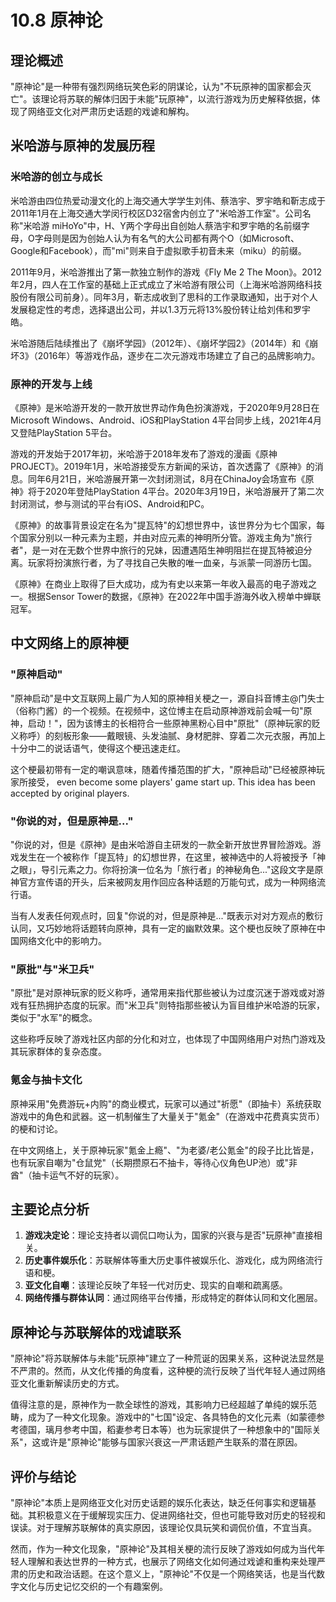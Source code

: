 # 10.8 原神论

## 理论概述
"原神论"是一种带有强烈网络玩笑色彩的阴谋论，认为"不玩原神的国家都会灭亡"。该理论将苏联的解体归因于未能"玩原神"，以流行游戏为历史解释依据，体现了网络亚文化对严肃历史话题的戏谑和解构。

## 米哈游与原神的发展历程

### 米哈游的创立与成长
米哈游由四位热爱动漫文化的上海交通大学学生刘伟、蔡浩宇、罗宇皓和靳志成于2011年1月在上海交通大学闵行校区D32宿舍内创立了"米哈游工作室"。公司名称"米哈游 miHoYo"中，H、Y两个字母出自创始人蔡浩宇和罗宇皓的名前缀字母，O字母则是因为创始人认为有名气的大公司都有两个O（如Microsoft、Google和Facebook），而"mi"则来自于虚拟歌手初音未来（miku）的前缀。

2011年9月，米哈游推出了第一款独立制作的游戏《Fly Me 2 The Moon》。2012年2月，四人在工作室的基础上正式成立了米哈游有限公司（上海米哈游网络科技股份有限公司前身）。同年3月，靳志成收到了思科的工作录取通知，出于对个人发展稳定性的考虑，选择退出公司，并以1.3万元将13%股份转让给刘伟和罗宇皓。

米哈游随后陆续推出了《崩坏学园》（2012年）、《崩坏学园2》（2014年）和《崩坏3》（2016年）等游戏作品，逐步在二次元游戏市场建立了自己的品牌影响力。

### 原神的开发与上线
《原神》是米哈游开发的一款开放世界动作角色扮演游戏，于2020年9月28日在Microsoft Windows、Android、iOS和PlayStation 4平台同步上线，2021年4月又登陆PlayStation 5平台。

游戏的开发始于2017年初，米哈游于2018年发布了游戏的漫画《原神PROJECT》。2019年1月，米哈游接受东方新闻的采访，首次透露了《原神》的消息。同年6月21日，米哈游展开第一次封闭测试，8月在ChinaJoy会场宣布《原神》将于2020年登陆PlayStation 4平台。2020年3月19日，米哈游展开了第二次封闭测试，参与测试的平台有iOS、Android和PC。

《原神》的故事背景设定在名为"提瓦特"的幻想世界中，该世界分为七个国家，每个国家分别以一种元素为主题，并由对应元素的神明所分管。游戏主角为"旅行者"，是一对在无数个世界中旅行的兄妹，因遭遇陌生神明阻拦在提瓦特被迫分离。玩家将扮演旅行者，为了寻找自己失散的唯一血亲，与派蒙一同游历七国。

《原神》在商业上取得了巨大成功，成为有史以来第一年收入最高的电子游戏之一。根据Sensor Tower的数据，《原神》在2022年中国手游海外收入榜单中蝉联冠军。

## 中文网络上的原神梗

### "原神启动"
"原神启动"是中文互联网上最广为人知的原神相关梗之一，源自抖音博主@门失士（俗称门酱）的一个视频。在视频中，这位博主在启动原神游戏前会喊一句"原神，启动！"，因为该博主的长相符合一些原神黑粉心目中"原批"（原神玩家的贬义称呼）的刻板形象——戴眼镜、头发油腻、身材肥胖、穿着二次元衣服，再加上十分中二的说话语气，使得这个梗迅速走红。

这个梗最初带有一定的嘲讽意味，随着传播范围的扩大，"原神启动"已经被原神玩家所接受， even become some players' game start up. This idea has been accepted by original players.

### "你说的对，但是原神是..."
"你说的对，但是《原神》是由米哈游自主研发的一款全新开放世界冒险游戏。游戏发生在一个被称作「提瓦特」的幻想世界，在这里，被神选中的人将被授予「神之眼」，导引元素之力。你将扮演一位名为「旅行者」的神秘角色..."这段文字是原神官方宣传语的开头，后来被网友用作回应各种话题的万能句式，成为一种网络流行语。

当有人发表任何观点时，回复"你说的对，但是原神是..."既表示对对方观点的敷衍认同，又巧妙地将话题转向原神，具有一定的幽默效果。这个梗也反映了原神在中国网络文化中的影响力。

### "原批"与"米卫兵"
"原批"是对原神玩家的贬义称呼，通常用来指代那些被认为过度沉迷于游戏或对游戏有狂热拥护态度的玩家。而"米卫兵"则特指那些被认为盲目维护米哈游的玩家，类似于"水军"的概念。

这些称呼反映了游戏社区内部的分化和对立，也体现了中国网络用户对热门游戏及其玩家群体的复杂态度。

### 氪金与抽卡文化
原神采用"免费游玩+内购"的商业模式，玩家可以通过"祈愿"（即抽卡）系统获取游戏中的角色和武器。这一机制催生了大量关于"氪金"（在游戏中花费真实货币）的梗和讨论。

在中文网络上，关于原神玩家"氪金上瘾"、"为老婆/老公氪金"的段子比比皆是，也有玩家自嘲为"仓鼠党"（长期攒原石不抽卡，等待心仪角色UP池）或"非酋"（抽卡运气不好的玩家）。

## 主要论点分析
1. **游戏决定论**：理论支持者以调侃口吻认为，国家的兴衰与是否"玩原神"直接相关。
2. **历史事件娱乐化**：苏联解体等重大历史事件被娱乐化、游戏化，成为网络流行语和梗。
3. **亚文化自嘲**：该理论反映了年轻一代对历史、现实的自嘲和疏离感。
4. **网络传播与群体认同**：通过网络平台传播，形成特定的群体认同和文化圈层。

## 原神论与苏联解体的戏谑联系
"原神论"将苏联解体与未能"玩原神"建立了一种荒诞的因果关系，这种说法显然是不严肃的。然而，从文化传播的角度看，这种梗的流行反映了当代年轻人通过网络亚文化重新解读历史的方式。

值得注意的是，原神作为一款全球性的游戏，其影响力已经超越了单纯的娱乐范畴，成为了一种文化现象。游戏中的"七国"设定、各具特色的文化元素（如蒙德参考德国，璃月参考中国，稻妻参考日本等）也为玩家提供了一种想象中的"国际关系"，这或许是"原神论"能够与国家兴衰这一严肃话题产生联系的潜在原因。

## 评价与结论
"原神论"本质上是网络亚文化对历史话题的娱乐化表达，缺乏任何事实和逻辑基础。其积极意义在于缓解现实压力、促进网络社交，但也可能导致对历史的轻视和误读。对于理解苏联解体的真实原因，该理论仅具玩笑和调侃价值，不宜当真。

然而，作为一种文化现象，"原神论"及其相关梗的流行反映了游戏如何成为当代年轻人理解和表达世界的一种方式，也展示了网络文化如何通过戏谑和重构来处理严肃的历史和政治话题。在这个意义上，"原神论"不仅是一个网络笑话，也是当代数字文化与历史记忆交织的一个有趣案例。